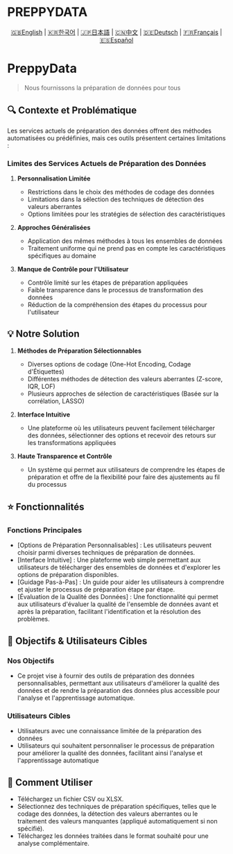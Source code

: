 # PREPPYDATA
<p align="center">
  <a href="README.en.md">🇬🇧English</a> |
  <a href="README.ko.md">🇰🇷한국어</a> |
  <a href="README.ja.md">🇯🇵日本語</a> |
  <a href="README.cn.md">🇨🇳中文</a> |
  <a href="README.gr.md">🇩🇪Deutsch</a> |
  <a href="README.fr.md">🇫🇷Français</a> |
  <a href="README.ep.md">🇪🇸Español</a>
</p>

# PreppyData
> Nous fournissons la préparation de données pour tous

## 🔍 Contexte et Problématique

Les services actuels de préparation des données offrent des méthodes automatisées ou prédéfinies, mais ces outils présentent certaines limitations :

### Limites des Services Actuels de Préparation des Données

1. **Personnalisation Limitée**
   - Restrictions dans le choix des méthodes de codage des données
   - Limitations dans la sélection des techniques de détection des valeurs aberrantes
   - Options limitées pour les stratégies de sélection des caractéristiques

2. **Approches Généralisées**
   - Application des mêmes méthodes à tous les ensembles de données
   - Traitement uniforme qui ne prend pas en compte les caractéristiques spécifiques au domaine

3. **Manque de Contrôle pour l'Utilisateur**
   - Contrôle limité sur les étapes de préparation appliquées
   - Faible transparence dans le processus de transformation des données
   - Réduction de la compréhension des étapes du processus pour l'utilisateur

## 💡 Notre Solution

1. **Méthodes de Préparation Sélectionnables**
   - Diverses options de codage (One-Hot Encoding, Codage d'Étiquettes)
   - Différentes méthodes de détection des valeurs aberrantes (Z-score, IQR, LOF)
   - Plusieurs approches de sélection de caractéristiques (Basée sur la corrélation, LASSO)

2. **Interface Intuitive**
   - Une plateforme où les utilisateurs peuvent facilement télécharger des données, sélectionner des options et recevoir des retours sur les transformations appliquées

3. **Haute Transparence et Contrôle**
   - Un système qui permet aux utilisateurs de comprendre les étapes de préparation et offre de la flexibilité pour faire des ajustements au fil du processus

## ⭐ Fonctionnalités
### Fonctions Principales
 - [Options de Préparation Personnalisables] : Les utilisateurs peuvent choisir parmi diverses techniques de préparation de données.
 - [Interface Intuitive] : Une plateforme web simple permettant aux utilisateurs de télécharger des ensembles de données et d'explorer les options de préparation disponibles.
 - [Guidage Pas-à-Pas] : Un guide pour aider les utilisateurs à comprendre et ajuster le processus de préparation étape par étape.
 - [Évaluation de la Qualité des Données] : Une fonctionnalité qui permet aux utilisateurs d'évaluer la qualité de l'ensemble de données avant et après la préparation, facilitant l'identification et la résolution des problèmes.

## 🎯 Objectifs & Utilisateurs Cibles
### Nos Objectifs
 - Ce projet vise à fournir des outils de préparation des données personnalisables, permettant aux utilisateurs d'améliorer la qualité des données et de rendre la préparation des données plus accessible pour l'analyse et l'apprentissage automatique.

### Utilisateurs Cibles
 - Utilisateurs avec une connaissance limitée de la préparation des données
 - Utilisateurs qui souhaitent personnaliser le processus de préparation pour améliorer la qualité des données, facilitant ainsi l'analyse et l'apprentissage automatique

## 📖 Comment Utiliser
 - Téléchargez un fichier CSV ou XLSX.
 - Sélectionnez des techniques de préparation spécifiques, telles que le codage des données, la détection des valeurs aberrantes ou le traitement des valeurs manquantes (appliqué automatiquement si non spécifié).
 - Téléchargez les données traitées dans le format souhaité pour une analyse complémentaire.
